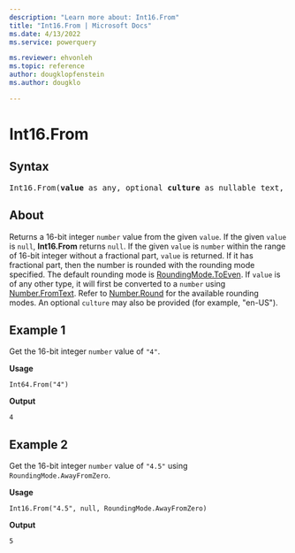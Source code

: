 ```yaml
---
description: "Learn more about: Int16.From"
title: "Int16.From | Microsoft Docs"
ms.date: 4/13/2022
ms.service: powerquery

ms.reviewer: ehvonleh
ms.topic: reference
author: dougklopfenstein
ms.author: dougklo

---
```

# Int16.From

## Syntax

<pre>
Int16.From(<b>value</b> as any, optional <b>culture</b> as nullable text, optional <b>roundingMode</b> as nullable number) as nullable number
</pre>
  
## About

Returns a 16-bit integer `number` value from the given `value`. If the given `value` is `null`, **Int16.From** returns `null`. If the given `value` is `number` within the range of 16-bit integer without a fractional part, `value` is returned. If it has fractional part, then the number is rounded with the rounding mode specified. The default rounding mode is [RoundingMode.ToEven](/powerquery-m/roundingmode-toeven). If `value` is of any other type, it will first be converted to a `number` using [Number.FromText](/powerquery-m/number-fromtext). Refer to [Number.Round](/powerquery-m/number-round) for the available rounding modes. An optional `culture` may also be provided (for example, "en-US").

## Example 1

Get the 16-bit integer `number` value of `"4"`.

**Usage**

```powerquery-m
Int64.From("4")
```

**Output**

`4`

## Example 2

Get the 16-bit integer `number` value of `"4.5"` using `RoundingMode.AwayFromZero`.

**Usage**

```powerquery-m
Int16.From("4.5", null, RoundingMode.AwayFromZero)
```

**Output**

`5`
